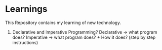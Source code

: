 # Learnings
This Repository contains my learning of new technology. 

1) Declarative and Imperative Programming?
    Declarative -> what program does?
    Imperative -> what program does? + How it does? (step by step instructions)

